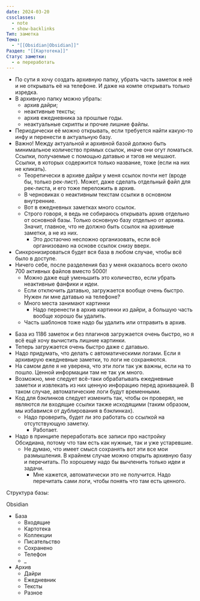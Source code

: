 ```yaml
---
date: 2024-03-20
cssclasses:
  - note
  - show-backlinks
Тип: заметка
Тема:
  - "[[Obsidian|Obsidian]]"
Раздел: "[[Картотека]]"
Статус заметки:
  - ♻️ переработать
---
```


- По сути я хочу создать архивную папку, убрать часть заметок в неё и не открывать её на телефоне. И даже на компе открывать только изредка.
- В архивную папку можно убрать:
    + архив дайри;
    + неактивные тексты;
    + архив ежедневника за прошлые годы.
    + неактуальные скрипты и прочие лишние файлы.
- Периодически её можно открывать, если требуется найти какую-то инфу и перенести в актуальную базу.
- Важно! Между актуальной и архивной базой должно быть минимальное количество прямых ссылок, иначе они огут ломаться. Ссылки, получаемые с помощью датавью и тэгов не мешают. Ссылки, в которых содержится только название, тоже (если на них не кликать).
    + Теоретически в архиве дайри у меня ссылок почти нет (вроде бы, только рек-лист). Может, даже сделать отдельный файл для рек-листа, и его тоже переложить в архив.
    + В черновиках о неактивным текстам ссылки в основном внутренние.
    + Вот в ежедневных заметках много ссылок.
    + Строго говоря, я ведь не собираюсь открывать архив отдельно от основной базы. Только основную базу отдельно от архива. Значит, главное, что не должно быть ссылок на архивные заметки, а не из них.
        * Это достаочно несложно организовать, если всё организовано на основе ссылок снизу вверх.
- Синхронизироваться будет вся база в любом случае, чтобы всё было в доступе.
- Ничего себе, после разделения баз у меня оказалось всего около 700 активных файлов вместо 5000!
    + Можно даже ещё уменьшить это количество, если убрать неактивные фанфики и идеи.
    + Если отключить датавью, загружается вообще очень быстро. Нужен ли мне датавью на телефоне?
    + Много места занимают картинки
        * Надо перенести в архив картинки из дайри, а большую часть вообще хорошо бы удалить.
    + Часть шаблонов тоже надо бы удалить или отправить в архив.
+ База из 1186 заметок и без плагинов загружается очень быстро, но я всё ещё хочу вычистить лишние картинки.
+ Теперь загружается очень быстро даже с датавью.
+ Надо придумать, что делать с автоматическими логами. Если я архивирую ежедневные заметки, то логи не сохраняются.
+ На самом деле я не уверена, что эти логи так уж важны, если на то пошло. Ценной информации там не так уж много.
+ Возможно, мне следует всё-таки обрабатывать ежедневные заметки и извлекать из них ценную инфорацию перед архивацией. В таком случае, автоматические логи будут временными.
+ Код для бэклинков следует изменить так, чтобы он проверял, не являются ли входящие ссылки также исходящими (таким образом, мы избавимся от дублирования в бэклинках).
    * Надо проверить, будет ли это работать со ссылкой на отсутствующую заметку.
        - Работает.
+ Надо в принципе переработать все записи про настройку Обсидиана, потому что там есть как нужные, так и уже устаревшие.
    + Не думаю, что имеет смысл сохранять вот эти все мои размышления. В крайнем случае можно открыть архивную базу и перечитать. По хорошему надо бы вычленить только идеи и задачи.
        * Мне кажется, автоматически это не получится. Надо перечитать сами логи, чтобы понять что там есть ценного.

Структура базы:

Obsidian
- База
    + Входящие
    + Картотека
    + Коллекции
    + Писательство
    + Сохранено
    + Телефон
    + _
- Архив
    + Дайри
    + Ежедневник
    + Тексты
    + Разное